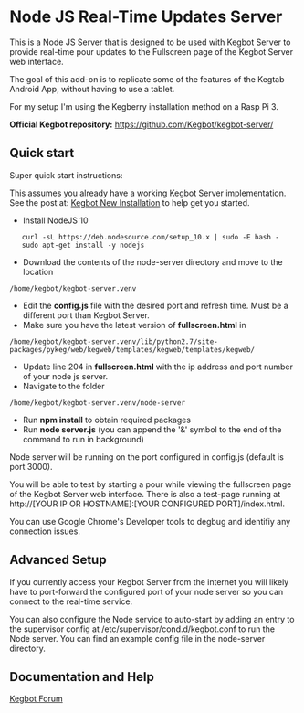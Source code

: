 # Node JS Real-Time Updates Server

This is a Node JS Server that is designed to be used
with Kegbot Server to provide real-time pour updates to
the Fullscreen page of the Kegbot Server web interface.

The goal of this add-on is to replicate some of the
features of the Kegtab Android App, without having to use a tablet.

For my setup I'm using the Kegberry installation method on a Rasp Pi 3.

**Official Kegbot repository:** https://github.com/Kegbot/kegbot-server/


## Quick start

Super quick start instructions:

This assumes you already have a working Kegbot Server implementation.
See the post at: [Kegbot New Installation](https://forum.kegbot.org/t/kegberry-kegbot-new-installation/1017)
to help get you started.


* Install NodeJS 10
```
   curl -sL https://deb.nodesource.com/setup_10.x | sudo -E bash -
   sudo apt-get install -y nodejs
```
* Download the contents of the node-server directory and move to the location 
```
/home/kegbot/kegbot-server.venv
```
* Edit the **config.js** file with the desired port and refresh time. Must be a different port than Kegbot Server.
* Make sure you have the latest version of **fullscreen.html** in 
```
/home/kegbot/kegbot-server.venv/lib/python2.7/site-packages/pykeg/web/kegweb/templates/kegweb/templates/kegweb/
```
* Update line 204 in **fullscreen.html** with the ip address and port number of your node js server.
* Navigate to the folder
```
/home/kegbot/kegbot-server.venv/node-server
```
* Run **npm install** to obtain required packages	
* Run **node server.js** (you can append the '&' symbol to the end of the command to run in background)

Node server will be running on the port configured in config.js (default is port 3000).

You will be able to test by starting a pour while viewing the fullscreen page of the Kegbot Server web interface.
There is also a test-page running at http://[YOUR IP OR HOSTNAME]:[YOUR CONFIGURED PORT]/index.html.

You can use Google Chrome's Developer tools to degbug and identifiy any connection issues.

## Advanced Setup

If you currently access your Kegbot Server from the internet you will likely have to port-forward
the configured port of your node server so you can connect to the real-time service.

You can also configure the Node service to auto-start by adding an entry to the supervisor config at /etc/supervisor/cond.d/kegbot.conf
to run the Node server. You can find an example config file in the node-server directory.


## Documentation and Help

[Kegbot Forum](https://forum.kegbot.org/)
